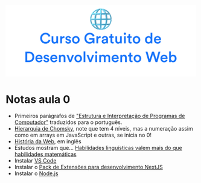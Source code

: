<div align="center">
<img  src="../images/header.png" alt="Curso Gratuito Web Dev Awari" />
</div>

# Notas aula 0

- Primeiros parágrafos de ["Estrutura e Interpretação de Programas de Computador"](https://ibrahimcesar.cloud/blog/estrutura-e-interpretacao-de-programas-de-computador/) traduzidos para o português.
- [Hierarquia de Chomsky](https://pt.wikipedia.org/wiki/Hierarquia_de_Chomsky), note que tem 4 níveis, mas a numeração assim como em arrays em JavaScript e outras, se inicia no 0!
- [História da Web](https://css-tricks.com/category/history/), em inglês
- Estudos mostram que... [Habilidades linguísticas valem mais do que habilidades matemáticas](https://www.discovermagazine.com/mind/learning-to-code-strong-language-skills-matter-more-than-being-good-at-math)
- Instalar [VS Code](https://code.visualstudio.com/)
- Instalar o [Pack de Extensões para desenvolvimento NextJS](https://marketplace.visualstudio.com/items?itemName=IbrahimCesar.ibrahimcesar-nextjs-developer-pack)
- Instalar o [Node.js](https://nodejs.org/)
